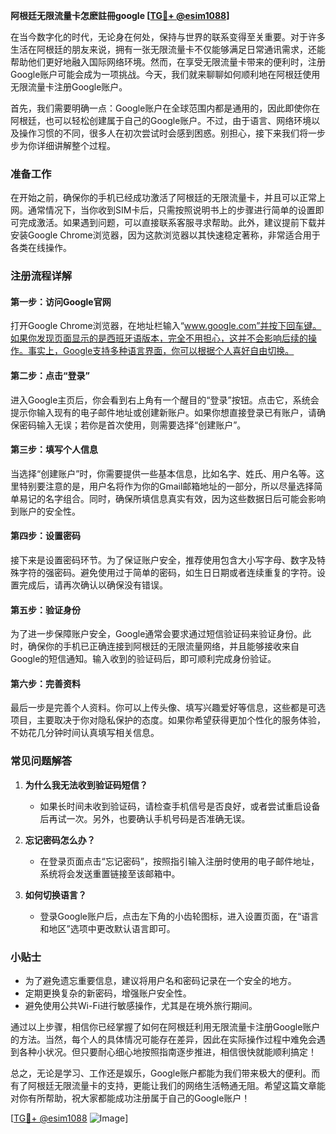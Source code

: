 **阿根廷无限流量卡怎麽註冊google [[TG💪+ @esim1088](https://t.me/s/esim1088)]**

在当今数字化的时代，无论身在何处，保持与世界的联系变得至关重要。对于许多生活在阿根廷的朋友来说，拥有一张无限流量卡不仅能够满足日常通讯需求，还能帮助他们更好地融入国际网络环境。然而，在享受无限流量卡带来的便利时，注册Google账户可能会成为一项挑战。今天，我们就来聊聊如何顺利地在阿根廷使用无限流量卡注册Google账户。

首先，我们需要明确一点：Google账户在全球范围内都是通用的，因此即使你在阿根廷，也可以轻松创建属于自己的Google账户。不过，由于语言、网络环境以及操作习惯的不同，很多人在初次尝试时会感到困惑。别担心，接下来我们将一步步为你详细讲解整个过程。

### 准备工作

在开始之前，确保你的手机已经成功激活了阿根廷的无限流量卡，并且可以正常上网。通常情况下，当你收到SIM卡后，只需按照说明书上的步骤进行简单的设置即可完成激活。如果遇到问题，可以直接联系客服寻求帮助。此外，建议提前下载并安装Google Chrome浏览器，因为这款浏览器以其快速稳定著称，非常适合用于各类在线操作。

### 注册流程详解

#### 第一步：访问Google官网

打开Google Chrome浏览器，在地址栏输入“www.google.com”并按下回车键。如果你发现页面显示的是西班牙语版本，完全不用担心，这并不会影响后续的操作。事实上，Google支持多种语言界面，你可以根据个人喜好自由切换。

#### 第二步：点击“登录”

进入Google主页后，你会看到右上角有一个醒目的“登录”按钮。点击它，系统会提示你输入现有的电子邮件地址或创建新账户。如果你想直接登录已有账户，请确保密码输入无误；若你是首次使用，则需要选择“创建账户”。

#### 第三步：填写个人信息

当选择“创建账户”时，你需要提供一些基本信息，比如名字、姓氏、用户名等。这里特别要注意的是，用户名将作为你的Gmail邮箱地址的一部分，所以尽量选择简单易记的名字组合。同时，确保所填信息真实有效，因为这些数据日后可能会影响到账户的安全性。

#### 第四步：设置密码

接下来是设置密码环节。为了保证账户安全，推荐使用包含大小写字母、数字及特殊字符的强密码。避免使用过于简单的密码，如生日日期或者连续重复的字符。设置完成后，请再次确认以确保没有错误。

#### 第五步：验证身份

为了进一步保障账户安全，Google通常会要求通过短信验证码来验证身份。此时，确保你的手机已正确连接到阿根廷的无限流量网络，并且能够接收来自Google的短信通知。输入收到的验证码后，即可顺利完成身份验证。

#### 第六步：完善资料

最后一步是完善个人资料。你可以上传头像、填写兴趣爱好等信息，这些都是可选项目，主要取决于你对隐私保护的态度。如果你希望获得更加个性化的服务体验，不妨花几分钟时间认真填写相关信息。

### 常见问题解答

1. **为什么我无法收到验证码短信？**
   - 如果长时间未收到验证码，请检查手机信号是否良好，或者尝试重启设备后再试一次。另外，也要确认手机号码是否准确无误。

2. **忘记密码怎么办？**
   - 在登录页面点击“忘记密码”，按照指引输入注册时使用的电子邮件地址，系统将会发送重置链接至该邮箱中。

3. **如何切换语言？**
   - 登录Google账户后，点击左下角的小齿轮图标，进入设置页面，在“语言和地区”选项中更改默认语言即可。

### 小贴士

- 为了避免遗忘重要信息，建议将用户名和密码记录在一个安全的地方。
- 定期更换复杂的新密码，增强账户安全性。
- 避免使用公共Wi-Fi进行敏感操作，尤其是在境外旅行期间。

通过以上步骤，相信你已经掌握了如何在阿根廷利用无限流量卡注册Google账户的方法。当然，每个人的具体情况可能存在差异，因此在实际操作过程中难免会遇到各种小状况。但只要耐心细心地按照指南逐步推进，相信很快就能顺利搞定！

总之，无论是学习、工作还是娱乐，Google账户都能为我们带来极大的便利。而有了阿根廷无限流量卡的支持，更能让我们的网络生活畅通无阻。希望这篇文章能对你有所帮助，祝大家都能成功注册属于自己的Google账户！

[[TG💪+ @esim1088](https://t.me/s/esim1088) ![Image](https://i.postimg.cc/4NQfJmqS/Snipaste-2025-05-13-00-14-12.png)]